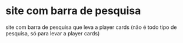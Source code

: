 # site com barra de pesquisa
site com barra de pesquisa que leva a player cards (não é todo tipo de pesquisa, só para levar a player cards)
